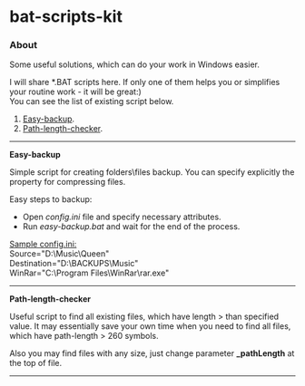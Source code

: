 # bat-scripts-kit

### About

Some useful solutions, which can do your work in Windows easier.

I will share *.BAT scripts here. If only one of them helps you or simplifies your routine work - it will be great:)<br/>
You can see the list of existing script below.

1. <a href="#easy-backup">Easy-backup</a>.
2. <a href="#path-length-checker">Path-length-checker</a>.

<hr/> 

<a name="easy-backup"><b>Easy-backup</b></a>

Simple script for creating folders\files backup. You can specify explicitly the property for compressing files.

Easy steps to backup:
<ul>
  <li> Open <i>config.ini</i> file and specify necessary attributes. </li>
  <li> Run <i>easy-backup.bat</i> and wait for the end of the process. </li>
</ul>

<u>Sample config.ini:</u><br/>
Source="D:\Music\Queen"<br/>
Destination="D:\BACKUPS\Music"<br/>
WinRar="C:\Program Files\WinRar\rar.exe"<br/>

<hr/> 

<a name="path-length-checker"><b>Path-length-checker</b></a>

<p>Useful script to find all existing files, which have length > than specified value. It may essentially save your own time when you need to find all files, which have path-length > 260 symbols.</p>

<p>Also you may find files with any size, just change parameter <b>_pathLength</b> at the top of file.</p>

<hr/>  
